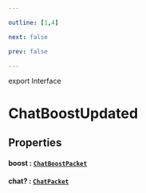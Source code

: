 ```yaml
---

outline: [1,4]

next: false

prev: false

---
```


export Interface
# ChatBoostUpdated

## Properties

#### boost : [`ChatBoostPacket`](./ChatBoostPacket.md)

#### chat? : [`ChatPacket`](./ChatPacket.md)

